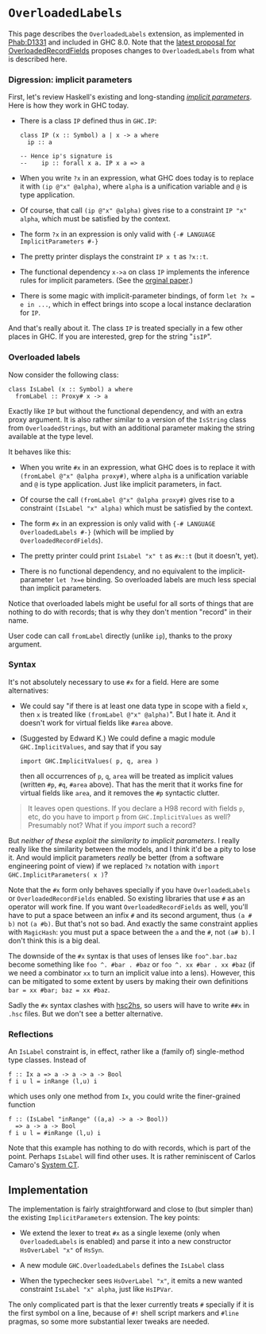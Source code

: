 # `OverloadedLabels`


This page describes the `OverloadedLabels` extension, as implemented in [Phab:D1331](https://phabricator.haskell.org/D1331) and included in GHC 8.0. Note that the [ latest proposal for OverloadedRecordFields](https://github.com/ghc-proposals/ghc-proposals/pull/6) proposes changes to `OverloadedLabels` from what is described here.

### Digression: implicit parameters


First, let's review Haskell's existing and long-standing *[implicit parameters](https://downloads.haskell.org/~ghc/latest/docs/html/users_guide/other-type-extensions.html#implicit-parameters)*.
Here is how they work in GHC today.

- There is a class `IP` defined thus in `GHC.IP`:

  ```wiki
  class IP (x :: Symbol) a | x -> a where
    ip :: a

  -- Hence ip's signature is
  --    ip :: forall x a. IP x a => a
  ```
- When you write `?x` in an expression, what GHC does today is to replace it with `(ip @"x" @alpha)`, where `alpha` is a unification variable and `@` is type application.

- Of course, that call `(ip @"x" @alpha)` gives rise to a constraint `IP "x" alpha`, which must be satisfied by the context.

- The form `?x` in an expression is only valid with `{-# LANGUAGE ImplicitParameters #-}`

- The pretty printer displays the constraint `IP x t` as `?x::t`.

- The functional dependency `x->a` on class `IP` implements the inference rules for implicit parameters. (See the [orginal paper](http://galois.com/wp-content/uploads/2014/08/pub_JL_ImplicitParameters.pdf).)

- There is some magic with implicit-parameter bindings, of form `let ?x = e in ...`, which in effect brings into scope a local instance declaration for `IP`.


And that's really about it.  The class `IP` is treated specially in a few other places in GHC.  If you are interested, grep for the string "`isIP`".

### Overloaded labels


Now consider the following class:

```wiki
class IsLabel (x :: Symbol) a where
  fromLabel :: Proxy# x -> a
```


Exactly like `IP` but without the functional dependency, and with an extra proxy argument. It is also rather similar to a version of the `IsString` class from `OverloadedStrings`, but with an additional parameter making the string available at the type level.


It behaves like this:

- When you write `#x` in an expression, what GHC does is to replace it with `(fromLabel @"x" @alpha proxy#)`, where `alpha` is a unification variable and `@` is type application.   Just like implicit parameters, in fact.

- Of course the call `(fromLabel @"x" @alpha proxy#)` gives rise to a constraint `(IsLabel "x" alpha)` which must be satisfied by the context.

- The form `#x` in an expression is only valid with `{-# LANGUAGE OverloadedLabels #-}` (which will be implied by `OverloadedRecordFields`).

- The pretty printer could print `IsLabel "x" t` as `#x::t` (but it doesn't, yet).

- There is no functional dependency, and no equivalent to the implicit-parameter `let ?x=e` binding.  So overloaded labels are much less special than implicit parameters.


Notice that overloaded labels might be useful for all sorts of things that are nothing to do with records; that is why they don't mention "record" in their name.


User code can call `fromLabel` directly (unlike `ip`), thanks to the proxy argument.

### Syntax


It's not absolutely necessary to use `#x` for a field.  Here are some alternatives:

- We could say "if there is at least one data type in scope with a field `x`, then `x` is treated like `(fromLabel @"x" @alpha)`".  But I hate it.  And it doesn't work for virtual fields like `#area` above.

- (Suggested by Edward K.)  We could define a magic module `GHC.ImplicitValues`, and say that if you say

  ```wiki
  import GHC.ImplicitValues( p, q, area )
  ```

  then all occurrences of `p`, `q`, `area` will be treated as implicit values (written `#p`, `#q`, `#area` above).  That has the merit that it works fine for virtual fields like `area`, and it removes the `#p` syntactic clutter.

>
>
> It leaves open questions.  If you declare a H98 record with fields `p`, etc, do you have to import `p` from `GHC.ImplicitValues` as well?  Presumably not?  What if you *import* such a record?
>
>


But *neither of these exploit the similarity to implicit parameters*.
I really really like the similarity between the models, and I think it'd be a pity to lose it.
And would implicit parameters *really* be better (from a software engineering point of view) if we replaced `?x` notation with `import GHC.ImplicitParameters( x )`?


Note that the `#x` form only behaves specially if you have `OverloadedLabels` or `OverloadedRecordFields` enabled. So existing libraries that use `#` as an operator will work fine.  If you want `OverloadedRecordFields` as well, you'll have to put a space between an infix `#` and its second argument, thus `(a # b)` not `(a #b)`.  But that's not so bad. And exactly the same constraint applies with `MagicHash`: you must put a space between the `a` and the `#`, not `(a# b)`.  I don't think this is a big deal.


The downside of the `#x` syntax is that uses of lenses like `foo^.bar.baz` become something like `foo ^. #bar . #baz` or `foo ^. xx #bar . xx #baz` (if we need a combinator `xx` to turn an implicit value into a lens). However, this can be mitigated to some extent by users by making their own definitions `bar = xx #bar; baz = xx #baz`.


Sadly the `#x` syntax clashes with [hsc2hs](https://downloads.haskell.org/~ghc/latest/docs/html/users_guide/hsc2hs.html#idp35055056), so users will have to write `##x` in `.hsc` files. But we don't see a better alternative.

### Reflections


An `IsLabel` constraint is, in effect, rather like a (family of) single-method type classes.  Instead of

```wiki
f :: Ix a => a -> a -> a -> Bool
f i u l = inRange (l,u) i
```


which uses only one method from `Ix`, you could write the finer-grained function

```wiki
f :: (IsLabel "inRange" ((a,a) -> a -> Bool))
  => a -> a -> Bool
f i u l = #inRange (l,u) i
```


Note that this example has nothing to do with records, which is part of the point.
Perhaps `IsLabel` will find other uses.
It is rather reminiscent of Carlos Camaro's [System CT](http://homepages.dcc.ufmg.br/~camarao/CT/).

## Implementation


The implementation is fairly straightforward and close to (but simpler than) the existing `ImplicitParameters` extension. The key points:

- We extend the lexer to treat `#x` as a single lexeme (only when `OverloadedLabels` is enabled) and parse it into a new constructor `HsOverLabel "x"` of `HsSyn`.

- A new module `GHC.OverloadedLabels` defines the `IsLabel` class

- When the typechecker sees `HsOverLabel "x"`, it emits a new wanted constraint `IsLabel "x" alpha`, just like `HsIPVar`.


The only complicated part is that the lexer currently treats `#` specially if it is the first symbol on a line, because of `#!` shell script markers and `#line` pragmas, so some more substantial lexer tweaks are needed.
